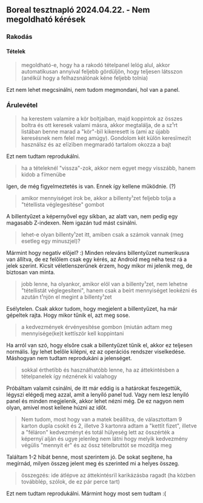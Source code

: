 ## Boreal tesztnapló 2024.04.22. - Nem megoldható kérések

### Rakodás

#### Tételek

> megoldható-e, hogy ha a rakodó tételpanel lelóg alul, akkor automatikusan annyival feljebb gördüljön, hogy teljesen látsszon (anélkül hogy a felhazsnálónak kéne feljebb tolnia)

Ezt nem lehet megcsinálni, nem tudom megmondani, hol van a panel.

### Árulevétel

> ha kerestem valamire a kör boltjaiban, majd koppintok az összes boltra és ott keresek valami másra, akkor megtalálja, de a sz¹rt listában benne marad a "kör"-bïl kikeresett is (ami az újabb keresésnek nem felel meg amúgy). Gondolom két külön keresïmezït használsz és az elïzïben megmaradó tartalom okozza a bajt

Ezt nem tudtam reprodukálni.

> ha a tételeknél "vissza"-zok, akkor nem egyet megy visszább, hanem kidob a fïmenübe

Igen, de még figyelmeztetés is van. Ennek így kellene működnie. (?)

> amikor mennyiséget írok be, akkor a billenty¹zet feljebb tolja a "tétellista véglegesítése" gombot

A billentyűzet a képernyővel egy síkban, az alatt van, nem pedig egy magasabb Z-indexen. Nem igazán tud mást csinálni.

> lehet-e olyan billenty¹zet itt, amiben csak a számok vannak (meg esetleg egy minuszjel)?

Mármint hogy negatív előjel? :) Minden releváns billentyűzet numerikusra van állítva, de ez felőlem csak egy kérés, az Android meg néha tesz rá a jelek szerint. Kicsit véletlenszerűnek érzem, hogy mikor mi jelenik meg, de biztosan van minta.

> jobb lenne, ha olyankor, amikor elöl van a billenty¹zet, nem lehetne "tétellistát véglegesíteni", hanem csak a beírt mennyiséget leokézni és azután t¹njön el megint a billenty¹zet

Esélytelen. Csak akkor tudom, hogy megjelent a billentyűzet, ha már gépeltek rajta. Hogy mikor tűnik el, azt meg sose.

> a kedvezmények érvényesítése gombon (miután adtam meg mennyisége(ke)t kettïször kell koppintani

Ha arról van szó, hogy elsőre csak a billentyűzet tűnik el, akkor ez teljesen normális. Így lehet belőle kilépni, ez az operációs rendszer viselkedése. Máshogyan nem tudtam reprodukáni a jelenséget.

> sokkal érthetïbb és használhatóbb lenne, ha az áttekintésben a tételpanelek így néznének ki valahogy

Próbáltam valamit csinálni, de itt már eddig is a határokat feszegettük, légyszi elégedj meg azzal, amit a lenyíló panel tud. Vagy nem lesz lenyíló panel és minden megjelenik, akkor lehet nézni még. De ez nagyon nem olyan, amivel most kellene húzni az időt.

> Nem tudom, most hogy van a matek beállítva, de választottam 9 karton dupla csokit és 2, illetve 3 kartonra adtam a "kettït fizet", illetve a "féláron" kedvezményt és totál hülyeség lett az összérték a képernyï alján és ugye jelenleg nem látni hogy melyik kedvezmény végülis "mennyit ér" és az össz tételbruttót se mozdítja meg

Találtam 1-2 hibát benne, most szerintem jó. De sokat segítene, ha megírnád, milyen összeg jelent meg és szerinted mi a helyes összeg.

> összegzés: ide átlépve az áttekintésrïl karikázásba ragadt (ha közben továbblép, szólok, de ez pár perce tart)

Ezt nem tudtam reprodukálni. Mármint hogy most sem tudtam :(
